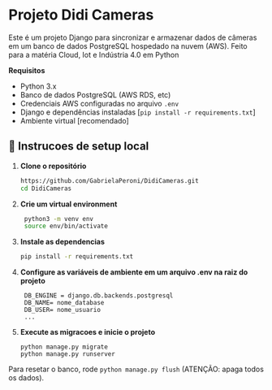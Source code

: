 # Projeto Didi Cameras
Este é um projeto Django para sincronizar e armazenar dados de câmeras em um banco de dados PostgreSQL hospedado na nuvem (AWS).
Feito para a matéria Cloud, Iot e Indústria 4.0 em Python

**Requisitos**
- Python 3.x
- Banco de dados PostgreSQL (AWS RDS, etc)
- Credenciais AWS configuradas no arquivo ```.env```
- Django e dependências instaladas [```pip install -r requirements.txt```]
- Ambiente virtual [recomendado]

## 🚀 Instrucoes de setup local

1. **Clone o repositório**
   ```bash
   https://github.com/GabrielaPeroni/DidiCameras.git
   cd DidiCameras
   ```
2. **Crie um virtual environment**
   ```bash
    python3 -m venv env
    source env/bin/activate
    ```
3. **Instale as dependencias**
   ```bash
   pip install -r requirements.txt
    ```
4. **Configure as variáveis de ambiente em um arquivo .env na raiz do projeto**
   ```
    DB_ENGINE = django.db.backends.postgresql
    DB_NAME= nome_database
    DB_USER= nome_usuario
    ...
    ```
5. **Execute as migracoes e inicie o projeto**
   ```
   python manage.py migrate
   python manage.py runserver
Para resetar o banco, rode ```python manage.py flush``` (ATENÇÃO: apaga todos os dados).

